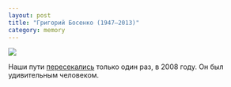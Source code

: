 ```yaml
---
layout: post
title: "Григорий Босенко (1947—2013)"
category: memory
---
```

![](https://ic.pics.livejournal.com/quillcraft/13449910/339992/339992_original.jpg)

Наши пути [пересекались](https://quillcraft.livejournal.com/2009/04/21/) только один раз, в 2008 году. Он был удивительным человеком.
